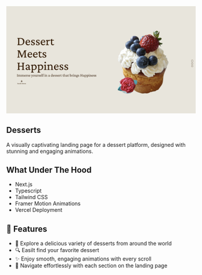 <a href="https://desserts-murex.vercel.app/" target="_blank">
  <img src="/public/Desserts.png" alt="anime-horizon"/>
</a>

## Desserts
A visually captivating landing page for a dessert platform, designed with stunning and engaging animations.

## What Under The Hood
- Next.js
- Typescript
- Tailwind CSS
- Framer Motion Animations
- Vercel Deployment

## 🌟 Features
- 🍰 Explore a delicious variety of desserts from around the world
- 🔍 Easilt find your favorite dessert
- ✨ Enjoy smooth, engaging animations with every scroll
- 📂 Navigate effortlessly with each section on the landing page

